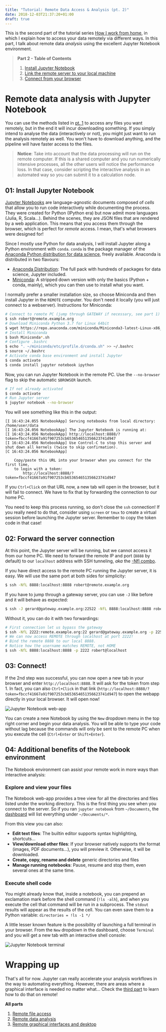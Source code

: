 ```yaml
---
title: "Tutorial: Remote Data Access & Analysis (pt. 2)"
date: 2018-12-03T21:37:20+01:00
draft: true
---
```


This is the second part of the tutorial series [How I work from home](/posts/work-from-home), in which I explain how to access your data remotely via different ways. In this part, I talk about remote data _analysis_ using the excellent Jupyter Notebook environment.

<!--more-->

> __Part 2 - Table of Contents__
>
> 1. [Install Jupyter Notebook](#01-install-jupyter-notebook)
> 2. [Link the remote server to your local machine](#02-forward-the-server-connection)
> 3. [Connect from your browser](#03-connect)

# Remote data analysis with Jupyter Notebook

You can use the methods listed in [pt. 1](/tutorials/remote-data-access) to access any files you want remotely, but in the end it will incur downloading something. If you simply intend to analyse the data (interactively or not), you might just want to run the analysis remotely as well. You won't have to download anything, and the pipeline will have faster access to the files.

> **Notice**: Take into account that the data processing will run on the remote computer. If this is a shared computer and you run numerically intensive processes, all the other users will notice the performance loss. In that case, consider scripting the interactive analysis in an automated way so you can submit it to a calculation node.

## 01: Install Jupyter Notebook

[Jupyter Notebooks](http://jupyter.org/) are language-agnostic documents composed of _cells_ that allow you to run code interactively while documenting the process. They were created for Python (IPython era) but now admit more languages (Julia, R, Scala...). Behind the scenes, they are JSON files that are rendered by a web application. This means that you access them through the browser, which is perfect for _remote_ access. I mean, that's what browsers were designed for!

Since I mostly use Python for data analysis, I will install Jupyter along a Python environment with `conda`. `conda` is the package manager of the [Anaconda Python distribution for data science](https://www.anaconda.com/), freely available. Anaconda is distributed in two flavours:

- [Anaconda Distribution](https://www.anaconda.com/download/#linux): The full pack with hundreds of packages for data science, Jupyter included.
- [Miniconda](https://conda.io/miniconda.html): A stripped down version with only the basics (Python + conda, mainly), which you can then use to install what you want.

I normally prefer a smaller installation size, so choose Miniconda and then install Jupyter in the `REMOTE` computer. You don't need it locally (you will just connect to a webserver). Instructions for Miniconda:

```bash
# Connect to remote PC (jump through GATEWAY if necessary, see part 1)
$ ssh robert@remote.example.org
# Download Miniconda Python 3.7 for Linux 64bit
$ wget https://repo.anaconda.com/miniconda/Miniconda3-latest-Linux-x86_64.sh
# Install Miniconda
$ bash Miniconda*.sh
# Configure .bashrc
$ echo ". ~/miniconda/etc/profile.d/conda.sh" >> ~/.bashrc
$ source ~/.bashrc
# Activate conda base environment and install Jupyter
$ conda activate
$ conda install jupyter notebook ipython
```

Now, you can run Jupyter Notebook in the remote PC. Use the `--no-browser` flag to skip the automatic `$BROWSER` launch.

```bash
# If not already activated
$ conda activate
# Run Jupyter server
$ jupyter notebook --no-browser
```

You will see something like this in the output:

```
[I 16:43:24.055 NotebookApp] Serving notebooks from local directory: /home/user/data
[I 16:43:24.056 NotebookApp] The Jupyter Notebook is running at:
[I 16:43:24.056 NotebookApp] http://localhost:8888/?token=fbccf41667a91f907253cb653654651356623741d947
[I 16:43:24.056 NotebookApp] Use Control-C to stop this server and shut down all kernels (twice to skip confirmation).
[C 16:43:24.056 NotebookApp]

    Copy/paste this URL into your browser when you connect for the first time,
    to login with a token:
        http://localhost:8888/?token=fbccf41667a91f907253cb653654651356623741d947
```

If you `Ctrl+Click` on that URL now, a new tab will open in the browser, but it will fail to connect. We have to fix that by forwarding the connection to our home PC.

You need to keep this process running, so don't close the `ssh` connection! If you really need to do that, consider using `screen` or `tmux` to create a virtual session before launching the Jupyter server. Remember to copy the token code in that case!

## 02: Forward the server connection

At this point, the Jupyter server will be running, but we cannot access it from our home PC. We need to forward the remote IP and port (`8888` by default) to our `localhost` address with SSH tunneling, _aka_ the [-Nfl combo](https://explainshell.com/explain?cmd=ssh+-NfL).

If you have direct access to the remote PC running the Jupyter server, it is easy. We will use the same port at both sides for simplicity:

```bash
$ ssh -NfL 8888:localhost:8888 robert@remote.example.org
```

If you have to jump through a gateway server, you can use `-J` like before and it will behave as expected:

```bash
$ ssh -J gerard@gateway.example.org:22522 -NfL 8888:localhost:8888 robert@remote.example.org
```

Without it, you can do it with two forwardings:

```bash
# First connection let us bypass the gateway
$ ssh -NfL 2222:remote.example.org:22 gerard@gateway.example.org -p 22522
# We can now access REMOTE through localhost at port 2222!
# Bind the remote 8888 to our local 8888.
# Notice how the username matches REMOTE, not HOME
$ ssh -NfL 8888:localhost:8888 -p 2222 robert@localhost
```

## 03: Connect!

If the 2nd step was successful, you can now open a new tab in your browser and enter `http://localhost:8888`. It will ask for the token from step 1. In fact, you can also `Ctrl+Click` in that link (`http://localhost:8888/?token=fbccf41667a91f907253cb653654651356623741d947`) to open the webapp directly in your local browser. It will open now!

![Jupyter Notebook web-app](/images/jupyter-notebook-webapp.jpg)

You can create a new Notebook by using the `New` dropdown menu in the top right corner and begin your data analysis. You will be able to type your code without lag because the commands will only be sent to the remote PC when you execute the cell (`Ctrl+Enter` or `Shift+Enter`).

## 04: Additional benefits of the Notebook environment

The Notebook environment can assist your remote work in more ways than interactive analysis:

### Explore and view your files

The Notebook web-app provides a tree view for all the directories and files listed under the working directory. This is the first thing you see when you connect to the server. So if you ran `jupyter notebook` from `~/Documents`, the [dashboard](https://jupyter-notebook.readthedocs.io/en/stable/notebook.html) will list everything under `~/Documents/*`.

From this view you can also:

- __Edit text files__: The builtin editor supports syntax highlighting, shortcuts...
- __View/download other files__: If your browser natively supports the format (images, PDF documents...), you will preview it. Otherwise, it will be downloaded.
- __Create, copy, rename and delete__ generic directories and files
- __Manage running notebooks__: Pause, resume and stop them, even several ones at the same time.

### Execute shell code

You might already know that, inside a notebook, you can prepend an exclamation mark before the shell command (`!ls -alh`), and when you execute the cell that command will be run in a subprocess. The `stdout` results will appear as the results of the cell. You can even save them to a Python variable: `directories = !ls -1 */`

A little lesser known feature is the possibility of launching a full terminal in your browser. From the `New` dropdown in the dashboard, choose `Terminal` and you will get a new tab with an interactive shell console:

![Jupyter Notebook terminal](/images/jupyter-notebook-terminal.jpg)


# Wrapping up

That's all for now. Jupyter can really accelerate your analysis workflows in the way to automating everything. However, there are areas where a graphical interface is needed no matter what... Check the [third part](/tutorials/remote-graphical-access) to learn how to do that on remote!

__All parts__

1. [Remote file access](/tutorials/remote-data-access)
2. [Remote data analysis](/tutorials/remote-data-analysis)
3. [Remote graphical interfaces and desktop](/tutorials/remote-graphical-access)